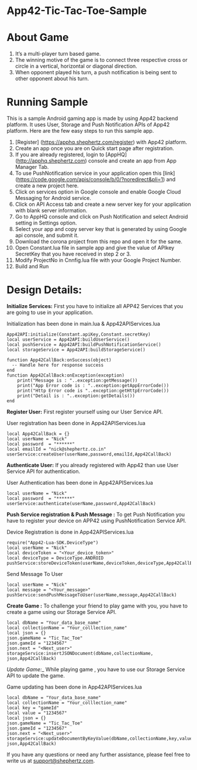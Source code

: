 App42-Tic-Tac-Toe-Sample
========================

# About Game

1. It’s a multi-player turn based game.
2. The winning motive of the game is to connect three respective cross or circle in a vertical, horizontal or diagonal direction.
3. When opponent played his turn, a push notification is being sent to other opponent about his turn.

# Running Sample

This is a sample Android gaming app is made by using App42 backend platform. It uses User, Storage and Push Notification  APIs of App42 platform.
Here are the few easy steps to run this sample app.


1. [Register] (https://apphq.shephertz.com/register) with App42 platform.
2. Create an app once you are on Quick start page after registration.
3. If you are already registered, login to [AppHQ] (http://apphq.shephertz.com) console and create an app from App Manager Tab.
4. To use PushNotification service in your application open this [link] (https://code.google.com/apis/console/b/0/?noredirect&pli=1) and create a new project here.
5. Click on services option in Google console and enable Google Cloud Messaging for Android service.
6. Click on API Access tab and create a new server key for your application with blank server information.
7. Go to AppHQ console and click on Push Notification and select Android setting in Settings option.
8. Select your app and copy server key that is generated by using Google api console, and submit it.
9. Download the corona project from this repo and open it for the same.
10. Open Constant.lua file in sample app and give the value of APIkey SecretKey that you have received in step 2 or 3.
12. Modify ProjectNo in Cnnfig.lua file with your Google Project Number.
13. Build and Run 


# Design Details:

__Initialize Services:__ First you have to initialize all APP42 Services that you are going to use in your application.

Initialization has been done in main.lua & App42APIServices.lua
```
App42API:initialize(Constant.apiKey,Constant.secretKey)
local userService = App42API:buildUserService()
local pushService = App42API:buildPushNotificationService()
local storageService = App42API:buildStorageService()

function App42CallBack:onSuccess(object)
  -- Handle here for response success
end
function App42CallBack:onException(exception)
	print("Message is : "..exception:getMessage())
	print("App Error code is : "..exception:getAppErrorCode())
	print("Http Error code is "..exception:getHttpErrorCode())
	print("Detail is : "..exception:getDetails())
end
```
__Register User:__ First register yourself using our User Service API.

 User registration has been done in App42APIServices.lua

```
local App42CallBack = {}
local userName = "Nick"
local password  = "******"
local emailId = "nick@shephertz.co.in"
userService:createUser(userName,password,emailId,App42CallBack)
```
__Authenticate User:__ If you already registered with App42 than use User Service API for authentication.

  User Authentication has been done in App42APIServices.lua

```
local userName = "Nick"
local password  = "******"
userService:authenticate(userName,password,App42CallBack)
```
__Push Service registration & Push Message :__ To get Push Notification you have to register your device on APP42 using PushNotification Service API.

Device Registration is done in App42APIServices.lua

```
require("App42-Lua-SDK.DeviceType")
local userName = "Nick"
local deviceToken = "<Your_device_token>"
local deviceType = DeviceType.ANDROID
pushService:storeDeviceToken(userName,deviceToken,deviceType,App42CallBack)
```

Send Message To User


```
local userName = "Nick"
local message = "<Your_message>"
pushService:sendPushMessageToUser(userName,message,App42CallBack)
```

__Create Game :__ To challenge your friend to play game with you, you have to create a game using our Storage Service API.


```
local dbName = "Your_data_base_name"
local collectionName = "Your_colllection_name"
local json = {}
json.gameName = "Tic_Tac_Toe"
json.gameId = "1234567"
json.next = "<Next_user>"
storageService:insertJSONDocument(dbName,collectionName, json,App42CallBack)  
```

_Update Game:__ While playing game , you have to use our Storage Service API to update the game.
 
Game updating has been done in App42APIServices.lua

```
local dbName = "Your_data_base_name"
local collectionName = "Your_colllection_name"
local key = "gameId"
local value = "1234567"
local json = {}
json.gameName = "Tic_Tac_Toe"
json.gameId = "1234567"
json.next = "<Next_user>"
storageService:updateDocumentByKeyValue(dbName,collectionName,key,value, json,App42CallBack)  
```


If you have any questions or need any further assistance, please feel free to write us at support@shephertz.com.

